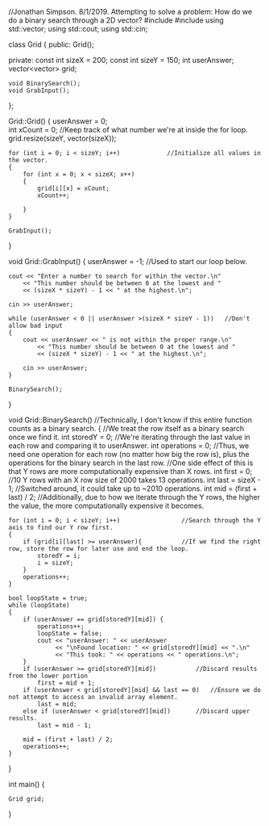 //Jonathan Simpson. 8/1/2019. Attempting to solve a problem: How do we do a binary search through a 2D vector?
#include <iostream>
#include <vector>
using std::vector;
using std::cout;
using std::cin;

class Grid
{
public:
	Grid();

private:
	const int sizeX = 200;
	const int sizeY = 150;
	int userAnswer;
	vector<vector<int>> grid;

	void BinarySearch();
	void GrabInput();
};

Grid::Grid()
{
	userAnswer = 0;									
	int xCount = 0;						//Keep track of what number we're at inside the for loop.
	grid.resize(sizeY, vector<int>(sizeX));

	for (int i = 0; i < sizeY; i++)				//Initialize all values in the vector.
	{
		for (int x = 0; x < sizeX; x++)
		{
			grid[i][x] = xCount;
			xCount++;
			
		}
	}

	GrabInput();
}

void Grid::GrabInput()
{
	userAnswer = -1;					//Used to start our loop below.

	cout << "Enter a number to search for within the vector.\n"
		<< "This number should be between 0 at the lowest and "
		<< (sizeX * sizeY) - 1 << " at the highest.\n";

	cin >> userAnswer;

	while (userAnswer < 0 || userAnswer >(sizeX * sizeY - 1))	//Don't allow bad input
	{
		cout << userAnswer << " is not within the proper range.\n"
			<< "This number should be between 0 at the lowest and "
			<< (sizeX * sizeY) - 1 << " at the highest.\n";

		cin >> userAnswer;
	}

	BinarySearch();
}

void Grid::BinarySearch()				//Technically, I don't know if this entire function counts as a binary search.
{							//We treat the row itself as a binary search once we find it.
	int storedY = 0;				//We're iterating through the last value in each row and comparing it to userAnswer. 
	int operations = 0;				//Thus, we need one operation for each row (no matter how big the row is), plus the operations for the binary search in the last row. 
														//One side effect of this is that Y rows are more computationally expensive than X rows.
	int first = 0;										//10 Y rows with an X row size of 2000 takes 13 operations.
	int last = sizeX - 1;								//Switched around, it could take up to ~2010 operations.
	int mid = (first + last) / 2;						//Additionally, due to how we iterate through the Y rows, the higher the value, the more computationally expensive it becomes.

	for (int i = 0; i < sizeY; i++)					//Search through the Y axis to find our Y row first.
	{
		if (grid[i][last] >= userAnswer){			//If we find the right row, store the row for later use and end the loop.
			storedY = i;
			i = sizeY;						
		}
		operations++;
	}

	bool loopState = true;
	while (loopState)															
	{
		if (userAnswer == grid[storedY][mid]) {					
			operations++;
			loopState = false;
			cout << "userAnswer: " << userAnswer 
				 << "\nFound location: " << grid[storedY][mid] << ".\n"
			     << "This took: " << operations << " operations.\n";
		}
		if (userAnswer >= grid[storedY][mid])			//Discard results from the lower portion
			first = mid + 1;
		if (userAnswer < grid[storedY][mid] && last == 0)	//Ensure we do not attempt to access an invalid array element. 
			last = mid;
		else if (userAnswer < grid[storedY][mid])		//Discard upper results.
			last = mid - 1;

		mid = (first + last) / 2;
		operations++;
	}

}



int main()
{

	Grid grid;

}



